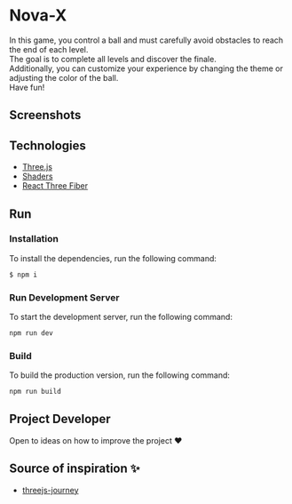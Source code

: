 # Nova-X

In this game, you control a ball and must carefully avoid obstacles to reach the end of each level. \
The goal is to complete all levels and discover the finale. \
Additionally, you can customize your experience by changing the theme or adjusting the color of the ball. \
Have fun!


## Screenshots

<!-- 
![example2](https://github.com/kseniya7991/ball-run-game/blob/master/example1.png)
![example](https://github.com/kseniya7991/ball-run-game/blob/master/example2.png)
![example](https://github.com/kseniya7991/ball-run-game/blob/master/example3.png) -->




## Technologies

-   [Three.js](https://threejs.org/)
-   [Shaders](https://shaderific.com/glsl.html)
-   [React Three Fiber](https://r3f.docs.pmnd.rs/getting-started/introduction)


## Run

### Installation

To install the dependencies, run the following command:

```sh
$ npm i
```

### Run Development Server

To start the development server, run the following command:

```sh
npm run dev
```

### Build

To build the production version, run the following command:

```sh
npm run build
```

## Project Developer

Open to ideas on how to improve the project :heart:



## Source of inspiration :sparkles:

-   [threejs-journey](https://threejs-journey.com/)
